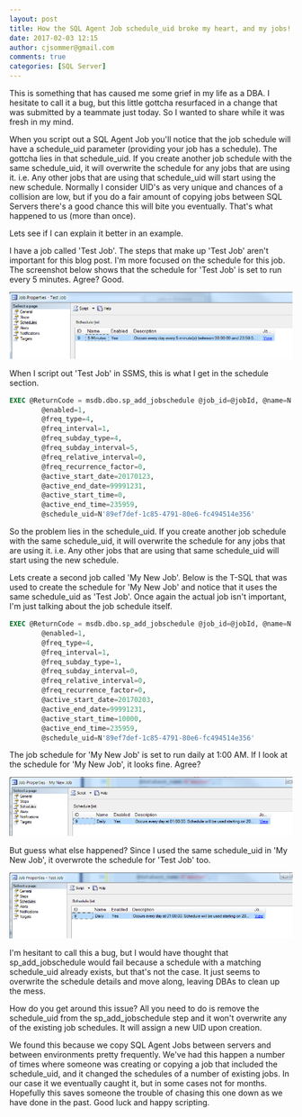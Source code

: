 ```yaml
---
layout: post
title: How the SQL Agent Job schedule_uid broke my heart, and my jobs!
date: 2017-02-03 12:15
author: cjsommer@gmail.com
comments: true
categories: [SQL Server]
---
```

This is something that has caused me some grief in my life as a DBA. I hesitate to call it a bug, but this little gottcha resurfaced in a change that was submitted by a teammate just today. So I wanted to share while it was fresh in my mind.

When you script out a SQL Agent Job you'll notice that the job schedule will have a schedule_uid parameter (providing your job has a schedule). The gottcha lies in that schedule_uid. If you create another job schedule with the same schedule_uid, it will overwrite the schedule for any jobs that are using it. i.e. Any other jobs that are using that schedule_uid will start using the new schedule. Normally I consider UID's as very unique and chances of a collision are low, but if you do a fair amount of copying jobs between SQL Servers there's a good chance this will bite you eventually. That's what happened to us (more than once).

Lets see if I can explain it better in an example.

I have a job called 'Test Job'. The steps that make up 'Test Job' aren't important for this blog post. I'm more focused on the schedule for this job. The screenshot below shows that the schedule for 'Test Job' is set to run every 5 minutes. Agree? Good.

<img alt='' class='alignnone size-full wp-image-1540 ' src='/img/2017/02/img_5894b7b48e1b6.png' />

When I script out 'Test Job' in SSMS, this is what I get in the schedule section.

```sql
EXEC @ReturnCode = msdb.dbo.sp_add_jobschedule @job_id=@jobId, @name=N'5 Minutes',
		@enabled=1,
		@freq_type=4,
		@freq_interval=1,
		@freq_subday_type=4,
		@freq_subday_interval=5,
		@freq_relative_interval=0,
		@freq_recurrence_factor=0,
		@active_start_date=20170123,
		@active_end_date=99991231,
		@active_start_time=0,
		@active_end_time=235959,
		@schedule_uid=N'89ef7def-1c85-4791-80e6-fc494514e356'
```

So the problem lies in the schedule_uid. If you create another job schedule with the same schedule_uid, it will overwrite the schedule for any jobs that are using it. i.e. Any other jobs that are using that same schedule_uid will start using the new schedule.

Lets create a second job called 'My New Job'. Below is the T-SQL that was used to create the schedule for 'My New Job' and notice that it uses the same schedule_uid as 'Test Job'. Once again the actual job isn't important, I'm just talking about the job schedule itself.

```sql
EXEC @ReturnCode = msdb.dbo.sp_add_jobschedule @job_id=@jobId, @name=N'Daily',
		@enabled=1,
		@freq_type=4,
		@freq_interval=1,
		@freq_subday_type=1,
		@freq_subday_interval=0,
		@freq_relative_interval=0,
		@freq_recurrence_factor=0,
		@active_start_date=20170203,
		@active_end_date=99991231,
		@active_start_time=10000,
		@active_end_time=235959,
		@schedule_uid=N'89ef7def-1c85-4791-80e6-fc494514e356'
```

The job schedule for 'My New Job' is set to run daily at 1:00 AM. If I look at the schedule for 'My New Job', it looks fine. Agree?

<img alt='' class='alignnone size-full wp-image-1532 ' src='/img/2017/02/img_5894b01fcc2f9.png' />

But guess what else happened? Since I used the same schedule_uid in 'My New Job', it overwrote the schedule for 'Test Job' too.

<img alt='' class='alignnone size-full wp-image-1533 ' src='/img/2017/02/img_5894b05d52d70.png' />


I'm hesitant to call this a bug, but I would have thought that sp_add_jobschedule would fail because a schedule with a matching schedule_uid already exists, but that's not the case. It just seems to overwrite the schedule details and move along, leaving DBAs to clean up the mess.

How do you get around this issue? All you need to do is remove the schedule_uid from the sp_add_jobschedule step and it won't overwrite any of the existing job schedules. It will assign a new UID upon creation.

We found this because we copy SQL Agent Jobs between servers and between environments pretty frequently. We've had this happen a number of times where someone was creating or copying a job that included the schedule_uid, and it changed the schedules of a number of existing jobs. In our case it we eventually caught it, but in some cases not for months. Hopefully this saves someone the trouble of chasing this one down as we have done in the past. Good luck and happy scripting.
